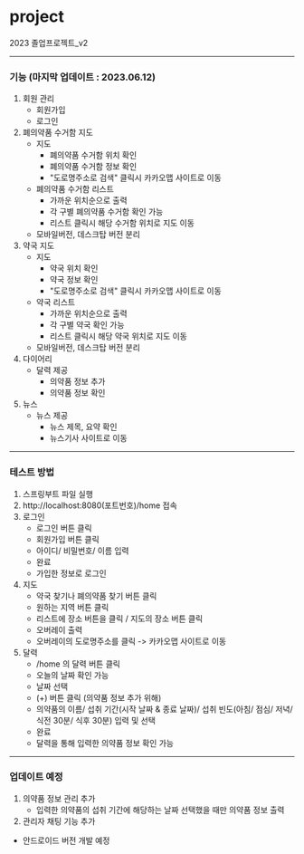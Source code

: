 # project
2023 졸업프로젝트_v2

---



### 기능 (마지막 업데이트 : 2023.06.12)
1. 회원 관리
    - 회원가입
    - 로그인
2. 폐의약품 수거함 지도
    - 지도
      - 폐의약품 수거함 위치 확인
      - 폐의약품 수거함 정보 확인
      - "도로명주소로 검색" 클릭시 카카오맵 사이트로 이동
    - 폐의약품 수거함 리스트
      - 가까운 위치순으로 출력
      - 각 구별 폐의약품 수거함 확인 가능
      - 리스트 클릭시 해당 수거함 위치로 지도 이동
    - 모바일버전, 데스크탑 버전 분리
3. 약국 지도
    - 지도
      - 약국 위치 확인
      - 약국 정보 확인
      - "도로명주소로 검색" 클릭시 카카오맵 사이트로 이동
    - 약국 리스트
      - 가까운 위치순으로 출력
      - 각 구별 약국 확인 가능
      - 리스트 클릭시 해당 약국 위치로 지도 이동
    - 모바일버전, 데스크탑 버전 분리
4. 다이어리
    - 달력 제공
      - 의약품 정보 추가
      - 의약품 정보 확인
5. 뉴스
   - 뉴스 제공
     - 뉴스 제목, 요약 확인
     - 뉴스기사 사이트로 이동


---



### 테스트 방법
1. 스프링부트 파일 실행
2. http://localhost:8080(포트번호)/home 접속
3. 로그인
    - 로그인 버튼 클릭
    - 회원가입 버튼 클릭
    - 아이디/ 비밀번호/ 이름 입력
    - 완료
    - 가입한 정보로 로그인
4. 지도
    - 약국 찾기나 폐의약품 찾기 버튼 클릭
    - 원하는 지역 버튼 클릭
    - 리스트에 장소 버튼을 클릭 / 지도의 장소 버튼 클릭
    - 오버레이 출력
    - 오버레이의 도로명주소를 클릭 -> 카카오맵 사이트로 이동
5. 달력
    - /home 의 달력 버튼 클릭
    - 오늘의 날짜 확인 가능
    - 날짜 선택
    - (+) 버튼 클릭 (의약품 정보 추가 위해)
    - 의약품의 이름/ 섭취 기간(시작 날짜 & 종료 날짜)/ 섭취 빈도(아침/ 점심/ 저녁/ 식전 30분/ 식후 30분) 입력 및 선택
    - 완료
    - 달력을 통해 입력한 의약품 정보 확인 가능



---



### 업데이트 예정
1. 의약품 정보 관리 추가
    - 입력한 의약품의 섭취 기간에 해당하는 날짜 선택했을 때만 의약품 정보 출력
2. 관리자 채팅 기능 추가

+ 안드로이드 버전 개발 예정
